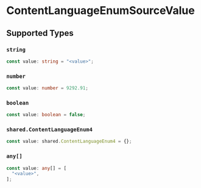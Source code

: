 # ContentLanguageEnumSourceValue


## Supported Types

### `string`

```typescript
const value: string = "<value>";
```

### `number`

```typescript
const value: number = 9292.91;
```

### `boolean`

```typescript
const value: boolean = false;
```

### `shared.ContentLanguageEnum4`

```typescript
const value: shared.ContentLanguageEnum4 = {};
```

### `any[]`

```typescript
const value: any[] = [
  "<value>",
];
```


